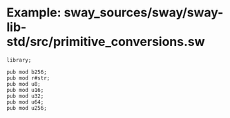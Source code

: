 # Example: sway_sources/sway/sway-lib-std/src/primitive_conversions.sw

```sway
library;

pub mod b256;
pub mod r#str;
pub mod u8;
pub mod u16;
pub mod u32;
pub mod u64;
pub mod u256;

```
